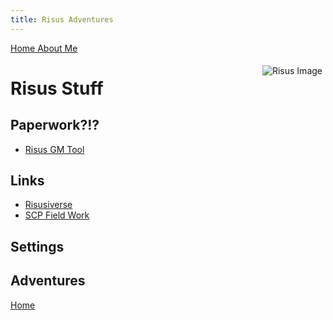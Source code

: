 ```yaml
---
title: Risus Adventures
---
```

<link rel="stylesheet" href="https://use.fontawesome.com/releases/v5.8.2/css/all.css" integrity="sha384-oS3vJWv+0UjzBfQzYUhtDYW+Pj2yciDJxpsK1OYPAYjqT085Qq/1cq5FLXAZQ7Ay" crossorigin="anonymous">
<style> .sideimg {float:right; margin: 5px;}</style>
<a href="/jasongames"><i class="fas fa-home"></i> Home</a><a href="/"><i class="fas fa-user-circle"></i> About Me</a>

<span class="sideimg">![Risus Image](http://www.risusiverse.com/_/rsrc/1352864655264/home/We%20need%20you.png)</span>


# Risus Stuff
## Paperwork?!?
- [Risus GM Tool](./RisusGMTool)

## Links
- [Risusiverse](http://www.risusiverse.com/)
- [SCP Field Work](http://scp-field-work.wikidot.com/start)

## Settings

## Adventures

<a href="/jasongames"><i class="fas fa-home"></i> Home</a>
